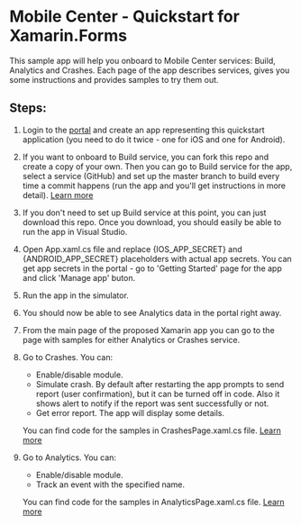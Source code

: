 # Mobile Center - Quickstart for Xamarin.Forms

This sample app will help you onboard to Mobile Center services: Build, Analytics and Crashes. Each page of the app describes services, gives you some instructions and provides samples to try them out.

## Steps:
1.  Login to the [portal](https://mobile.azure.com) and create an app representing this quickstart application (you need to do it twice - one for iOS and one for Android).
2.  If you want to onboard to Build service, you can fork this repo and create a copy of your own. Then you can go to Build service for the app, select a service (GitHub) and set up the master branch to build every time a commit happens (run the app and you'll get instructions in more detail). [Learn more](https://docs.microsoft.com/en-us/mobile-center/build)
3.  If you don't need to set up Build service at this point, you can just download this repo. Once you download, you should easily be able to run the app in Visual Studio.
4.  Open App.xaml.cs file and replace {IOS_APP_SECRET} and {ANDROID_APP_SECRET} placeholders with actual app secrets. You can get app secrets in the portal - go to 'Getting Started' page for the app and click 'Manage app' buton.
5.  Run the app in the simulator.
6.  You should now be able to see Analytics data in the portal right away.
7.  From the main page of the proposed Xamarin app you can go to the page with samples for either Analytics or Crashes service.
8.  Go to Crashes. You can:
      - Enable/disable module.
      - Simulate crash. By default after restarting the app prompts to send report (user confirmation), but it can be turned off in code. Also it shows alert to notify if the report was sent successfully or not.
      - Get error report. The app will display some details.

	You can find code for the samples in CrashesPage.xaml.cs file. [Learn more](https://docs.microsoft.com/en-us/mobile-center/sdk/crashes/xamarin)
9.  Go to Analytics. You can:
     - Enable/disable module.
	 - Track an event with the specified name.
	 
	You can find code for the samples in AnalyticsPage.xaml.cs file. [Learn more](https://docs.microsoft.com/en-us/mobile-center/sdk/analytics/xamarin)